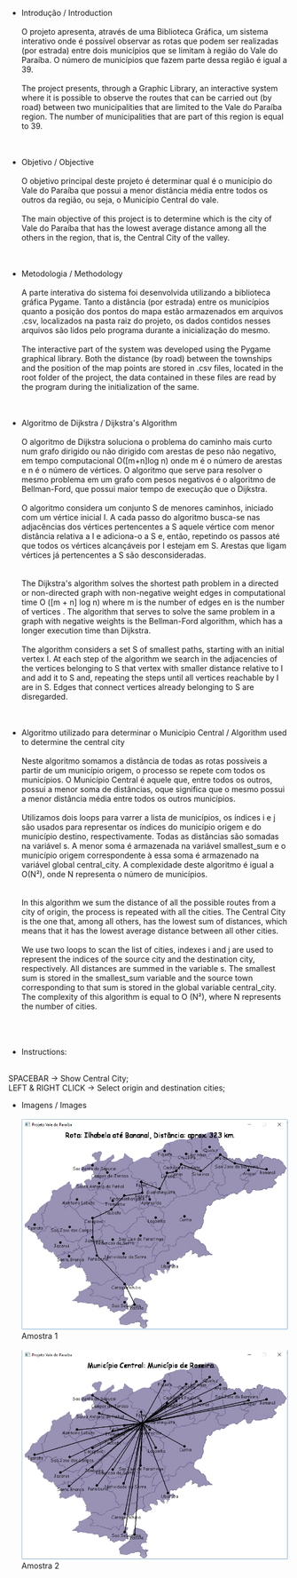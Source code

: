 * Introdução / Introduction
<br><br>
    O projeto apresenta, através de uma Biblioteca Gráfica, um sistema interativo onde é possível observar as rotas que podem ser realizadas (por estrada) entre dois municípios que se limitam à região do Vale do Paraíba. O número de municípios que fazem parte dessa região é igual a 39.
  <br><br>
    The project presents, through a Graphic Library, an interactive system where it is possible to observe the routes that can be carried out (by road) between two municipalities that are limited to the Vale do Paraíba region. The number of municipalities that are part of this region is equal to 39.
  <br><br><br>
* Objetivo / Objective
<br><br>
    O objetivo principal deste projeto é determinar qual é o município do Vale do Paraíba que possui a menor distância média entre todos os outros da região, ou seja, o Município Central do vale.
  <br><br>
    The main objective of this project is to determine which is the city of Vale do Paraíba that has the lowest average distance among all the others in the region, that is, the Central City of the valley.
  <br><br><br>
* Metodologia / Methodology
<br><br>
    A parte interativa do sistema foi desenvolvida utilizando a biblioteca gráfica Pygame. Tanto a distância (por estrada) entre os municípios quanto a posição dos pontos do mapa estão armazenados em arquivos .csv, localizados na pasta raiz do projeto, os dados contidos nesses arquivos são lidos pelo programa durante a inicialização do mesmo.
  <br><br>
    The interactive part of the system was developed using the Pygame graphical library. Both the distance (by road) between the townships and the position of the map points are stored in .csv files, located in the root folder of the project, the data contained in these files are read by the program during the initialization of the same.
  <br><br><br>
* Algoritmo de Dijkstra / Dijkstra's Algorithm
<br><br>
  O algoritmo de Dijkstra soluciona o problema do caminho mais curto num grafo dirigido ou não dirigido com arestas de peso não negativo, em tempo computacional O([m+n]log n) onde m é o número de arestas e n é o número de vértices. O algoritmo que serve para resolver o mesmo problema em um grafo com pesos negativos é o algoritmo de Bellman-Ford, que possui maior tempo de execução que o Dijkstra.\
  <br>
    O algoritmo considera um conjunto S de menores caminhos, iniciado com um vértice inicial I. A cada passo do algoritmo busca-se nas adjacências dos vértices pertencentes a S aquele vértice com menor distância relativa a I e adiciona-o a S e, então, repetindo os passos até que todos os vértices alcançáveis por I estejam em S. Arestas que ligam vértices já pertencentes a S são desconsideradas.\
<br><br>
  The Dijkstra's algorithm solves the shortest path problem in a directed or non-directed graph with non-negative weight edges in computational time O ([m + n] log n) where m is the number of edges en is the number of vertices . The algorithm that serves to solve the same problem in a graph with negative weights is the Bellman-Ford algorithm, which has a longer execution time than Dijkstra.\
  <br>
    The algorithm considers a set S of smallest paths, starting with an initial vertex I. At each step of the algorithm we search in the adjacencies of the vertices belonging to S that vertex with smaller distance relative to I and add it to S and, repeating the steps until all vertices reachable by I are in S. Edges that connect vertices already belonging to S are disregarded.
  <br><br><br>
* Algoritmo utilizado para determinar o Município Central / Algorithm used to determine the central city
<br><br>
  Neste algoritmo somamos a distância de todas as rotas possíveis a partir de um município origem, o processo se repete com todos os municípios. O Município Central é aquele que, entre todos os outros, possui a menor soma de distâncias, oque significa que o mesmo possui a menor distância média entre todos os outros municípios.\
  <br>
    Utilizamos dois loops para varrer a lista de municípios, os índices i e j são usados para representar os índices do município origem e do município destino, respectivamente. Todas as distâncias são somadas na variável s. A menor soma é armazenada na variável smallest_sum e o município origem correspondente à essa soma é armazenado na variável global central_city. A complexidade deste algoritmo é igual a O(N²), onde N representa o número de municípios.\
  <br><br>
    In this algorithm we sum the distance of all the possible routes from a city of origin, the process is repeated with all the cities. The Central City is the one that, among all others, has the lowest sum of distances, which means that it has the lowest average distance between all other cities.\
  <br>
    We use two loops to scan the list of cities, indexes i and j are used to represent the indices of the source city and the destination city, respectively. All distances are summed in the variable s. The smallest sum is stored in the smallest_sum variable and the source town corresponding to that sum is stored in the global variable central_city. The complexity of this algorithm is equal to O (N²), where N represents the number of cities.\
  <br><br><br>
  
* Instructions:
<br>
SPACEBAR            -> Show Central City;
<br>
LEFT & RIGHT CLICK  -> Select origin and destination cities;
<br>
  
* Imagens / Images
<br><br>
![Amostra 01](amostras/amostra01.png)
Amostra 1
<br><br>
![Amostra 02](amostras/amostra02.png)
Amostra 2
